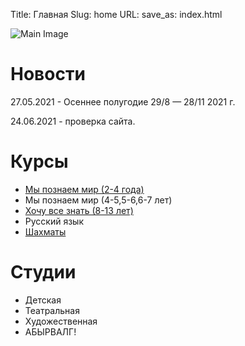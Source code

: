 Title: Главная
Slug: home
URL:
save_as: index.html

![Main Image]({static}/images/kids.png)

# Новости
27.05.2021 - Oсеннее полугодие 29/8 — 28/11 2021 г.

24.06.2021 - проверка сайта.

# Курсы

- [Мы познаем мир (2-4 года)](<{filename}../courses/discover_world.md>)
- Мы познаем мир (4-5,5-6,6-7 лет)
- [Хочу все знать (8-13 лет)](<{filename}../courses/want_to_know.md>)
- Русский язык
- [Шахматы](<{filename}../courses/chess.md>)

# Студии

- Детская
- Театральная
- Художественная
- АБЫРВАЛГ!
